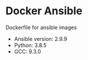 # Docker Ansible

Dockerfile for ansible images

- Ansible version: 2.9.9
- Python: 3.8.5
- GCC: 9.3.0
